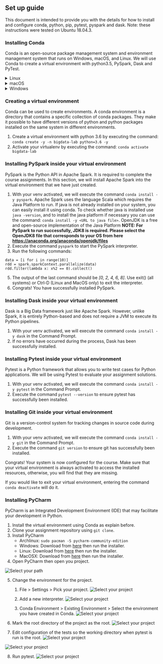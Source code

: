 ## Set up guide

This document is intended to provide you with the details for how to install and
configure conda, python, pip, pytest, pyspark and dask.
Note: these instructions were tested on Ubuntu 18.04.3.


### Installing Conda

Conda is an open-source package management system and environment management system that runs on
Windows, macOS, and Linux. We will use Conda to create a virtual environment with python3.5,
PySpark, Dask and PyTest.

<details>
<summary>Linux</summary>

1. Download Miniconda for Linux by executing the following command:
   Note: Use `curl -O` if `wget` is not installed on your system.

```
    wget https://repo.anaconda.com/miniconda/Miniconda3-latest-Linux-$(uname -i).sh
```
2. Grant execution rights to the installer with the command
   `chmod +x Miniconda3-latest-Linux-$(uname -i).sh`.
3. Execute the installer by executing the command `./Miniconda3-latest-Linux-$(uname -i).sh`.
   Press ENTER and scroll through the license agreement by pressing SPACE. If you accept the
   license agreement type `yes` and press ENTER. Enter the path where you want to install anaconda
   on your computer (for example `~/.condainstallation`). Finally, type `yes` to let the installer
   initialize conda.
4. Open a new terminal or reinitialize your shell with the command `source ~/.bashrc`.
5. To prevent conda from activating the default environment whenever you open a shell, use the
   following command: `conda config --set auto_activate_base false`.
6. Execute the command `conda update -y -n base -c defaults conda` to update conda to its latest
   version.
7. Congrats! You have successfully installed conda.

</details>

<details>
<summary>macOS</summary>

1. Download Miniconda for Linux by executing the following command:
   Note: Use `curl -O` if `wget` is not installed on your system.

```
    wget https://repo.anaconda.com/miniconda/Miniconda3-latest-MacOSX-$(uname -m).sh
```
2. Grant execution rights to the installer with the command
   `chmod +x Miniconda3-latest-MacOSX-$(uname -m).sh`.
3. Execute the installer by executing the command `./Miniconda3-latest-MacOSX-$(uname -i).sh`.
   Press ENTER and scroll through the license agreement by pressing SPACE. If you accept the
   license agreement type `yes` and press ENTER. Enter the path where you want to install anaconda
   on your computer (for example `~/.condainstallation`). Finally, type `yes` to let the installer
   initialize conda.
4. Open a new terminal.
5. To prevent conda from activating the default environment whenever you open a shell, use the
   following command: `conda config --set auto_activate_base false`.
6. Execute the command `conda update -y -n base -c defaults conda` to update conda to its latest
   version.
7. Congrats! You have successfully installed conda.

</details>

<details>
<summary>Windows</summary>

1. Download Miniconda (Python 3.7 version) from this webpage:
   `https://docs.conda.io/en/latest/miniconda.html`
2. Execute the installer and follow instructions
![Anaconda Installer](alternatives/figures/anaconda-installer.JPG)
3. Access your Start Menu and search for the Anaconda Prompt
![Anaconda Command Prompt](alternatives/figures/anaconda-prompt.png)
4. Execute the command `conda update -y -n base -c defaults conda` inside the Anaconda Prompt to
   update conda to its latest version.
5. Congrats! You have successfully installed conda.

</details>

### Creating a virtual environment

Conda can be used to create environments. A conda environment is a directory that contains a
specific collection of conda packages. They make it possible to have different versions of python
and python packages installed on the same system in different environments.

1. Create a virtual environment with python 3.6 by executing the command: 
   `conda create -y -n bigdata-lab python=3.6 -y`
2. Activate your virtualenv by executing the command: `conda activate bigdata-lab`


### Installing PySpark inside your virtual environment

PySpark is the Python API in Apache Spark. It is required to complete the course assignments.
In this section, we will install Apache Spark into the virtual environment that we
have just created.

1. With your venv activated, we will execute the command `conda install -y pyspark`.
   Apache Spark uses the language Scala which requires the Java Platform to run. If java is not
   already installed on your system, you can easily install it using conda.
   To check whether java is installed use `java -version`, and to install the java platform if
   necessary you can use the command: `conda install -y <URL to java file>`.
   OpenJDK is a free and open-source implementation of the Java Platform
   **NOTE: For PySpark to run successfully, JDK8 is required. Please select the OpenJDK8 file that corresponds to
   your OS from here https://anaconda.org/anaconda/openjdk/files**
3. Execute the command `pyspark` to start the PySpark interpreter.
4. Run the following commands:

```
data = [i for i in range(10)]
rdd = spark.sparkContext.parallelize(data)
rdd.filter(lambda x: x%2 == 0).collect()
```
5. The output of the last command should be *[0, 2, 4, 6, 8]*.
   Use exit() (all systems) or Ctrl-D (Linux and MacOS only) to exit the interpreter.
6. Congrats! You have successfully installed PySpark.


### Installing Dask inside your virtual environment

Dask is a Big Data framework just like Apache Spark. However, unlike Spark, it is
entirely Python-based and does not require a JVM to execute its Python pipelines.

1. With your venv activated, we will execute the command `conda install -y dask` in the Command
   Prompt.
2. If no errors have occurred during the process, Dask has been successfully installed.


### Installing Pytest inside your virtual environment

Pytest is a Python framework that allows you to write test cases for Python applications.
We will be using Pytest to evaluate your assignment solutions.

1. With your venv activated, we will execute the command `conda install -y pytest` in the Command
   Prompt.
2. Execute the command `pytest --version` to ensure pytest has successfully been installed.

### Installing Git inside your virtual environment

Git is a version-control system for tracking changes in source code during development.

1. With your venv activated, we will execute the command `conda install -y git` in the Command
   Prompt.
2. Execute the command `git version` to ensure git has successfully been installed.

Congrats! Your system is now configured for the course.
Make sure that your virtual environment is always activated to access the installed resources,
otherwise, you will find that they are missing.

If you would like to exit your virtual environment, entering the command `conda deactivate`
will do it.

### Installing PyCharm

PyCharm is an Integrated Development Environment (IDE) that may facilitate your development in Python.

1. Install the virtual environment using Conda as explain before.
2. Clone your assignment repository using `git clone`.
3. Install PyCharm
	- Archlinux: `sudo pacman -S pycharm-community-edition`
	- Windows: Download from [here](https://www.jetbrains.com/pycharm/download/#section=windows) then run the installer.
	- Linux: Download from [here](https://www.jetbrains.com/pycharm/download/#section=linux) then run the installer.
	- MacOSX: Download from [here](https://www.jetbrains.com/pycharm/download/#section=mac) then run the installer.
4. Open PyCharm then open you project.

![Select your path](figures/pycharm_01_open_directory.png)

5. Change the environment for the project.
	1. File > Settings > Pick your project.
	![Select your project](figures/pycharm_02_select_project_change_interpreter.png)

	2. Add a new interpreter.
	![Select your project](figures/pycharm_03_add_interpreter_add_button.png)

	3. Conda Environment > Existing Environment > Select the environment you have created in Conda.
	![Select your project](figures/pycharm_04_select_conda_environment.png)

6. Mark the root directory of the project as the root.
![Select your project](figures/pycharm_05_mark_as_root.png)

7. Edit configuration of the tests so the working directory when pytest is run is the root.
![Select your project](figures/pycharm_06_click_edit_run.png)

![Select your project](figures/pycharm_07_edit_working_dir.png)

8. Run pytest.
![Select your project](figures/pycharm_08_run_pytest.png)
